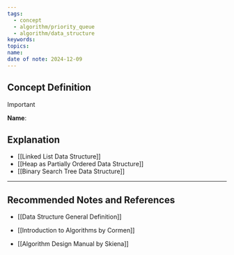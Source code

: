 ```yaml
---
tags:
  - concept
  - algorithm/priority_queue
  - algorithm/data_structure
keywords: 
topics: 
name: 
date of note: 2024-12-09
---
```


## Concept Definition

>[!important]
>**Name**: 



## Explanation

- [[Linked List Data Structure]]
- [[Heap as Partially Ordered Data Structure]]
- [[Binary Search Tree Data Structure]]




-----------
##  Recommended Notes and References

- [[Data Structure General Definition]]

- [[Introduction to Algorithms by Cormen]]
- [[Algorithm Design Manual by Skiena]]